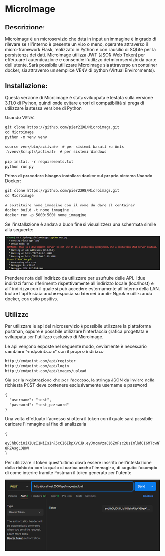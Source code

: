 # MicroImage

## Descrizione: 
Microimage è un microservizio che data in input un immagine è in grado di rilevare se all'interno è presente un viso o meno, operante attraverso il micro-framework Flask, realizzato in Python e con l'ausilio di SQLite per la persistenza dei dati.
Microimage utilizza JWT (JSON Web Token) per effettuare l'autenticazione e consentire l'utilizzo del microservizio da parte dell'utente.
Sarà possibile utilizzare Microimage sia attraverso un container docker, sia attraverso un semplice VENV di python (Virtual Environments).

## Installazione: 

Questa versione di Microimage è stata sviluppata e testata sulla versione 3.11.0 di Python, quindi onde evitare errori di compatibilità si prega di utilizzare la stessa versione di Python

Usando VENV:
```
git clone https://github.com/pier2298/Microimage.git
cd Microimage
python -m venv venv

source venv/bin/activate  # per sistemi basati su Unix
.\venv\Scripts\activate  # per sistemi Windows

pip install -r requirements.txt
python run.py
```

Prima di procedere bisogna installare docker sul proprio sistema
Usando Docker:
```
git clone https://github.com/pier2298/Microimage.git
cd Microimage

# sostituire nome_immagine con il nome da dare al container
docker build -t nome_immagine .   
docker run -p 5000:5000 nome_immagine
```

Se l'installazione è andata a buon fine si visualizzerà una schermata simile alla seguente:

![Installazione andata a buon fine](/demo/ok.png)

Prendere nota dell'indirizzo da utilizzare per usufruire delle API.
I due indirizzi fanno riferimento rispettivamente all'indirizzo locale (localhost) e all' indirizzo con il quale si può accedere esternamente all'interno della LAN. 
Inoltre l'api è stata anche esposta su Internet tramite Ngrok e utilizzando docker, con esito positivo.

## Utilizzo

Per utilizzare le api del microservizio è possibile utilizzare la piattaforma postman, oppure è possibile utilizzare l'interfaccia grafica progettata e sviluppata per l'utilizzo esclusivo di Microimage.

Le api vengono esposte nel seguente modo, ovviamente è necessario cambiare "endpoint.com" con il proprio indirizzo

```
http://endpoint.com/api/register
http://endpoint.com/api/login
http://endpoint.com/api/images/upload
```

Sia per la registrazione che per l'accesso, la stringa JSON da inviare nella richiesta POST deve contenere esclusivamente username e password
```
{
  "username": "test",
  "password": "test_password"
}
```
Una volta effettuato l'accesso si otterà il token con il quale sarà possibile caricare l'immagine al fine di analizzarla
```
{
  eyJhbGciOiJIUzI1NiIsInR5cCI6IkpXVCJ9.eyJmcmVzaCI6ZmFsc2UsImlhdCI6MTcwNTYxNDkxOCwianRpIjoiODQxOTNhNzEtYzY3NS00ZTM5LThlODEtMGE2NmRlZGNiMmJjIiwidHlwZSI6ImFjY2VzcyIsInN1YiI6InByb3ZhIiwibmJmIjoxNzA1NjE0OTE4LCJjc3JmIjoiYzE1NmQ4NWUtNTA2YS00NTc3LTgyZjctN2E1OGRhY2VhZDVlIiwiZXhwIjoxNzA1NjE1ODE4fQ.FuIJWqcMZI96f1l77h8hnFFtcUasEDF-8RZAsgLOBWU
}
```
Per utilizzare il token quest'ultimo dovrà essere inserito nell'intestazione della richiesta con la quale si carica anche l'immagine, di seguito l'esempio di come inserire tramite Postman il token generato per l'utente

![Token su Postman](/demo/token.png)

